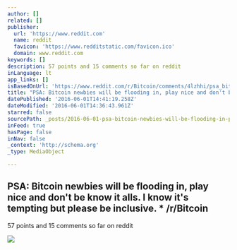 ```yaml
---
author: []
related: []
publisher:
  url: 'https://www.reddit.com'
  name: reddit
  favicon: 'https://www.redditstatic.com/favicon.ico'
  domain: www.reddit.com
keywords: []
description: 57 points and 15 comments so far on reddit
inLanguage: lt
app_links: []
isBasedOnUrl: 'https://www.reddit.com/r/Bitcoin/comments/4lzhhi/psa_bitcoin_newbies_will_be_flooding_in_play_nice/'
title: "PSA: Bitcoin newbies will be flooding in, play nice and don't be know it alls. I know it's tempting but please be inclusive. * /r/Bitcoin"
datePublished: '2016-06-01T14:41:19.258Z'
dateModified: '2016-06-01T14:36:43.961Z'
starred: false
sourcePath: _posts/2016-06-01-psa-bitcoin-newbies-will-be-flooding-in-play-nice-and-don.md
inFeed: true
hasPage: false
inNav: false
_context: 'http://schema.org'
_type: MediaObject

---
```

<article style=""><h1>PSA: Bitcoin newbies will be flooding in, play nice and don't be know it alls. I know it's tempting but please be inclusive. * /r/Bitcoin</h1><p>57 points and 15 comments so far on reddit</p><img src="https://www.redditstatic.com/icon.png" /></article>